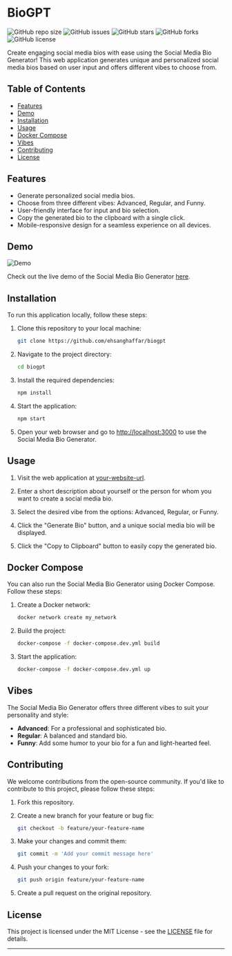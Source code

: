 # BioGPT

![GitHub repo size](https://img.shields.io/github/repo-size/ehsanghaffar/biogpt)
![GitHub issues](https://img.shields.io/github/issues/ehsanghaffar/biogpt)
![GitHub stars](https://img.shields.io/github/stars/ehsanghaffar/biogpt)
![GitHub forks](https://img.shields.io/github/forks/ehsanghaffar/biogpt)
![GitHub license](https://img.shields.io/github/license/ehsanghaffar/biogpt)

Create engaging social media bios with ease using the Social Media Bio Generator! This web application generates unique and personalized social media bios based on user input and offers different vibes to choose from.

## Table of Contents

- [Features](#features)
- [Demo](#demo)
- [Installation](#installation)
- [Usage](#usage)
- [Docker Compose](#docker-compose)
- [Vibes](#vibes)
- [Contributing](#contributing)
- [License](#license)

## Features

- Generate personalized social media bios.
- Choose from three different vibes: Advanced, Regular, and Funny.
- User-friendly interface for input and bio selection.
- Copy the generated bio to the clipboard with a single click.
- Mobile-responsive design for a seamless experience on all devices.

## Demo

![Demo](demo.gif)

Check out the live demo of the Social Media Bio Generator [here](https://bio.ehsanghaffarii.ir/).

## Installation

To run this application locally, follow these steps:

1. Clone this repository to your local machine:

   ```bash
   git clone https://github.com/ehsanghaffar/biogpt 
   ```

2. Navigate to the project directory:

   ```bash
   cd biogpt
   ```

3. Install the required dependencies:

   ```bash
   npm install
   ```

4. Start the application:

   ```bash
   npm start
   ```

5. Open your web browser and go to [http://localhost:3000](http://localhost:3000) to use the Social Media Bio Generator.

## Usage

1. Visit the web application at [your-website-url](https://bio.ehsanghaffarii.ir/).

2. Enter a short description about yourself or the person for whom you want to create a social media bio.

3. Select the desired vibe from the options: Advanced, Regular, or Funny.

4. Click the "Generate Bio" button, and a unique social media bio will be displayed.

5. Click the "Copy to Clipboard" button to easily copy the generated bio.

## Docker Compose

You can also run the Social Media Bio Generator using Docker Compose. Follow these steps:

1. Create a Docker network:

   ```bash
   docker network create my_network
   ```

2. Build the project:

   ```bash
   docker-compose -f docker-compose.dev.yml build
   ```

3. Start the application:

   ```bash
   docker-compose -f docker-compose.dev.yml up
   ```

## Vibes

The Social Media Bio Generator offers three different vibes to suit your personality and style:

- **Advanced**: For a professional and sophisticated bio.
- **Regular**: A balanced and standard bio.
- **Funny**: Add some humor to your bio for a fun and light-hearted feel.

## Contributing

We welcome contributions from the open-source community. If you'd like to contribute to this project, please follow these steps:

1. Fork this repository.

2. Create a new branch for your feature or bug fix:

   ```bash
   git checkout -b feature/your-feature-name
   ```

3. Make your changes and commit them:

   ```bash
   git commit -m 'Add your commit message here'
   ```

4. Push your changes to your fork:

   ```bash
   git push origin feature/your-feature-name
   ```

5. Create a pull request on the original repository.

## License

This project is licensed under the MIT License - see the [LICENSE](LICENSE) file for details.

---
